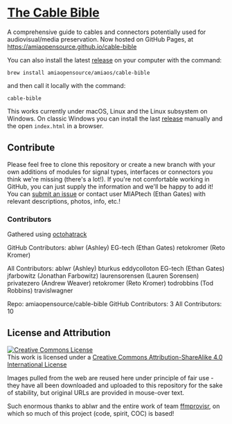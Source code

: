 # [The Cable Bible](https://amiaopensource.github.io/cable-bible)
A comprehensive guide to cables and connectors potentially used for audiovisual/media preservation. Now hosted on GitHub Pages, at https://amiaopensource.github.io/cable-bible

You can also install the latest [release](https://github.com/amiaopensource/cable-bible/releases) on your computer with the command:
```
brew install amiaopensource/amiaos/cable-bible
```
and then call it locally with the command:
```
cable-bible
```
This works currently under macOS, Linux and the Linux subsystem on Windows. On classic Windows you can install the last [release](https://github.com/amiaopensource/cable-bible/releases) manually and the open `index.html` in a browser.

## Contribute
Please feel free to clone this repository or create a new branch with your own additions of modules for signal types, interfaces or connectors you think we're missing (there's a lot!). If you're not comfortable working in GitHub, you can just supply the information and we'll be happy to add it! You can [submit an issue](https://github.com/amiaopensource/cable-bible/issues) or contact user MIAPtech (Ethan Gates) with relevant descriptions, photos, info, etc.!

### Contributors
Gathered using [octohatrack](https://github.com/LBAHR/octohatrack)

GitHub Contributors:
ablwr (Ashley)
EG-tech (Ethan Gates)
retokromer (Reto Kromer)

All Contributors:
ablwr (Ashley)
bturkus
eddycolloton
EG-tech (Ethan Gates)
jfarbowitz (Jonathan Farbowitz)
laurensorensen (Lauren Sorensen)
privatezero (Andrew Weaver)
retokromer (Reto Kromer)
todrobbins (Tod Robbins)
travislwagner

Repo: amiaopensource/cable-bible
GitHub Contributors: 3
All Contributors: 10

## License and Attribution
<a rel="license" href="https://creativecommons.org/licenses/by-sa/4.0/"><img alt="Creative Commons License" style="border-width:0" src="https://i.creativecommons.org/l/by-sa/4.0/88x31.png"></a><br>This work is licensed under a <a rel="license" href="https://creativecommons.org/licenses/by-sa/4.0/">Creative Commons Attribution-ShareAlike 4.0 International License</a>

Images pulled from the web are reused here under principle of fair use - they have all been downloaded and uploaded to this repository for the sake of stability, but original URLs are provided in mouse-over text.

Such enormous thanks to ablwr and the entire work of team [ffmprovisr](https://github.com/amiaopensource/ffmprovisr), on which so much of this project (code, spirit, COC) is based!
